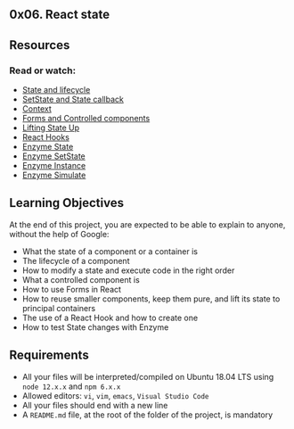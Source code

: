 0x06. React state
---

## Resources
### Read or watch:

- [State and lifecycle](https://reactjs.org/docs/state-and-lifecycle.html)
- [SetState and State callback](https://reactjs.org/docs/react-component.html#setstate)
- [Context](https://reactjs.org/docs/context.html)
- [Forms and Controlled components](https://reactjs.org/docs/forms.html)
- [Lifting State Up](https://reactjs.org/docs/lifting-state-up.html)
- [React Hooks](https://reactjs.org/docs/hooks-intro.html)
- [Enzyme State](https://airbnb.io/enzyme/docs/api/ReactWrapper/state.html)
- [Enzyme SetState](https://airbnb.io/enzyme/docs/api/ShallowWrapper/setState.html)
- [Enzyme Instance](https://airbnb.io/enzyme/docs/api/ShallowWrapper/instance.html)
- [Enzyme Simulate](https://airbnb.io/enzyme/docs/api/ShallowWrapper/simulate.html)

## Learning Objectives
At the end of this project, you are expected to be able to explain to anyone, without the help of Google:

- What the state of a component or a container is
- The lifecycle of a component
- How to modify a state and execute code in the right order
- What a controlled component is
- How to use Forms in React
- How to reuse smaller components, keep them pure, and lift its state to principal containers
- The use of a React Hook and how to create one
- How to test State changes with Enzyme

## Requirements
- All your files will be interpreted/compiled on Ubuntu 18.04 LTS using ```node 12.x.x``` and ```npm 6.x.x```
- Allowed editors: ```vi```, ```vim```, ```emacs```, ```Visual Studio Code```
- All your files should end with a new line
- A ```README.md``` file, at the root of the folder of the project, is mandatory
